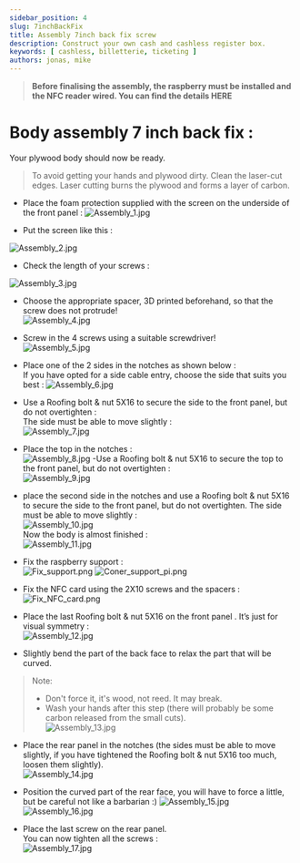```yaml
---
sidebar_position: 4
slug: 7inchBackFix
title: Assembly 7inch back fix screw
description: Construct your own cash and cashless register box. 
keywords: [ cashless, billetterie, ticketing ]
authors: jonas, mike
---
```

  
  
> **Before finalising the assembly, the raspberry must be installed and the NFC reader wired.
You can find the details HERE**



# Body assembly 7 inch back fix : 
Your plywood body should now be ready.
> To avoid getting your hands and plywood dirty. Clean the laser-cut edges. Laser cutting burns the plywood and forms a layer of carbon.   
- Place the foam protection supplied with the screen on the underside of the front panel : 
![Assembly_1.jpg](..%2F..%2F..%2F..%2Fstatic%2Fimg%2Fpi_diy%2FAssembly_1.jpg)  
  

- Put the screen like this : 

![Assembly_2.jpg](..%2F..%2F..%2F..%2Fstatic%2Fimg%2Fpi_diy%2FAssembly_2.jpg)  

- Check the length of your screws : 
  
![Assembly_3.jpg](..%2F..%2F..%2F..%2Fstatic%2Fimg%2Fpi_diy%2FAssembly_3.jpg)  
  
- Choose the appropriate spacer, 3D printed beforehand, so that the screw does not protrude!  
![Assembly_4.jpg](..%2F..%2F..%2F..%2Fstatic%2Fimg%2Fpi_diy%2FAssembly_4.jpg)

- Screw in the 4 screws using a suitable screwdriver!  
![Assembly_5.jpg](..%2F..%2F..%2F..%2Fstatic%2Fimg%2Fpi_diy%2FAssembly_5.jpg)  

- Place one of the 2 sides in the notches as shown below :  
If you have opted for a side cable entry, choose the side that suits you best :
![Assembly_6.jpg](..%2F..%2F..%2F..%2Fstatic%2Fimg%2Fpi_diy%2FAssembly_6.jpg)

- Use a Roofing bolt & nut 5X16 to secure the side to the front panel, but do not overtighten :  
The side must be able to move slightly :  
![Assembly_7.jpg](..%2F..%2F..%2F..%2Fstatic%2Fimg%2Fpi_diy%2FAssembly_7.jpg)  
- Place the top in the notches :  
![Assembly_8.jpg](..%2F..%2F..%2F..%2Fstatic%2Fimg%2Fpi_diy%2FAssembly_8.jpg)
-Use a Roofing bolt & nut 5X16 to secure the top to the front panel, but do not overtighten :  
![Assembly_9.jpg](..%2F..%2F..%2F..%2Fstatic%2Fimg%2Fpi_diy%2FAssembly_9.jpg)  
- place the second side in the notches and use a Roofing bolt & nut 5X16 to secure the side to the front panel, but do not overtighten. The side must be able to move slightly :  
![Assembly_10.jpg](..%2F..%2F..%2F..%2Fstatic%2Fimg%2Fpi_diy%2FAssembly_10.jpg)  
Now the body is almost finished :  
![Assembly_11.jpg](..%2F..%2F..%2F..%2Fstatic%2Fimg%2Fpi_diy%2FAssembly_11.jpg)

- Fix the raspberry support :  
![Fix_support.png](..%2F..%2F..%2F..%2Fstatic%2Fimg%2Fpi_diy%2FFix_support.png)
![Coner_support_pi.png](..%2F..%2F..%2F..%2Fstatic%2Fimg%2Fpi_diy%2FConer_support_pi.png)
- Fix the NFC card using the 2X10 screws and the spacers :
![Fix_NFC_card.png](..%2F..%2F..%2F..%2Fstatic%2Fimg%2Fpi_diy%2FFix_NFC_card.png)
- Place the last Roofing bolt & nut 5X16 on the front panel . It’s just for visual symmetry :  
![Assembly_12.jpg](..%2F..%2F..%2F..%2Fstatic%2Fimg%2Fpi_diy%2FAssembly_12.jpg)  
  
  

- Slightly bend the part of the back face to relax the part that will be curved.
>Note:
> - Don't force it, it's wood, not reed. It may break.
> - Wash your hands after this step (there will probably be some carbon released from the small cuts).  
![Assembly_13.jpg](..%2F..%2F..%2F..%2Fstatic%2Fimg%2Fpi_diy%2FAssembly_13.jpg)  
  
- Place the rear panel in the notches (the sides must be able to move slightly, if you have tightened the Roofing bolt & nut 5X16 too much, loosen them slightly).  
![Assembly_14.jpg](..%2F..%2F..%2F..%2Fstatic%2Fimg%2Fpi_diy%2FAssembly_14.jpg)  

- Position the curved part of the rear face, you will have to force a little, but be careful not like a barbarian :) 
![Assembly_15.jpg](..%2F..%2F..%2F..%2Fstatic%2Fimg%2Fpi_diy%2FAssembly_15.jpg)
![Assembly_16.jpg](..%2F..%2F..%2F..%2Fstatic%2Fimg%2Fpi_diy%2FAssembly_16.jpg)  
  
- Place the last screw on the rear panel.  
You can now tighten all the screws :  
![Assembly_17.jpg](..%2F..%2F..%2F..%2Fstatic%2Fimg%2Fpi_diy%2FAssembly_17.jpg)

